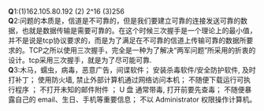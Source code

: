 **Q**1:(1)162.105.80.192   (2) 2^16 (3)256  
**Q**2:问题的本质是，信道是不可靠的，但是我们要建立可靠的连接发送可靠的数据，也就是数据传输是需要可靠的。在这个时候三次握手是一个理论上的最小值，并不是说是tcp协议要求的，而是为了满足在不可靠的信道上传输可靠的数据所要求的。TCP之所以使用三次握手，完全是一种为了解决“两军问题”所采用的折衷的设计。tcp采用三次握手，就是为了尽可能可靠.  
**Q**3:木马，蠕虫，病毒，恶意广告，间谍软件； 
安装杀毒软件/安全防护软件, 及时打补丁；
使用防火墙, 禁止外部计算机通过网络访问本机；
不随便下载运行可执行程序 ；
不打开未知的邮件附件 ；
U 盘 通常带毒, 打开前要先查毒； 
不随便暴露自己的 email、生日、手机等重要信息； 
不以 Administrator 权限操作计算机。
